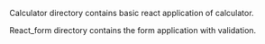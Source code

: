 Calculator directory contains basic react application of calculator.

React_form directory contains the form application with validation.
